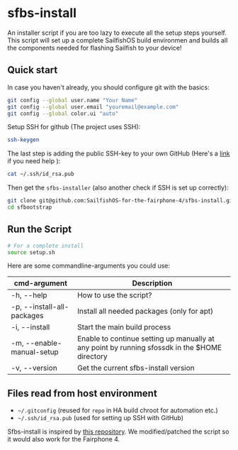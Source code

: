 # sfbs-install
An installer script if you are too lazy to execute all the setup steps yourself. This script will set up a complete SailfishOS build environmen and builds all the components needed for flashing Sailfish to your device!

## Quick start
In case you haven't already, you should configure git with the basics:
```bash
git config --global user.name "Your Name"
git config --global user.email "youremail@example.com"
git config --global color.ui "auto"
```

Setup SSH for github (The project uses SSH):
```bash
ssh-keygen
```

The last step is adding the public SSH-key to your own GitHub (Here's a [link](https://docs.github.com/en/authentication/connecting-to-github-with-ssh/adding-a-new-ssh-key-to-your-github-account?platform=windows) if you need help ):
```bash
cat ~/.ssh/id_rsa.pub
```

Then get the `sfbs-installer` (also another check if SSH is set up correctly):
```bash
git clone git@github.com:SailfishOS-for-the-fairphone-4/sfbs-install.git
cd sfbootstrap
```
## Run the Script
```bash
# For a complete install
source setup.sh
```
Here are some commandline-arguments you could use:

| cmd-argument | Description |
| -----------  | ----------- |
| -h, --help            | How to use the script?       |
| -p, --install-all-packages           | Install all needed packages (only for apt)        |
| -i, --install         | Start the main build process      |
| -m, --enable-manual-setup |	Enable to continue setting up manually at any point by running sfossdk in the $HOME directory
| -v, --version         | Get the current sfbs-install version      |



## Files read from host environment
* `~/.gitconfig` (reused for `repo` in HA build chroot for automation etc.)
* `~/.ssh/id_rsa.pub` (used for setting up SSH  with GitHub)


Sfbs-install is inspired by [this repository](https://github.com/JamiKettunen/sfbootstrap/tree/28d3f685db04a203242a14363cee30f74eab7a65). We modified/patched the script so it would also work for the Fairphone 4.
